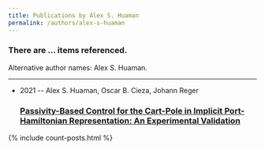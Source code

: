 ```yaml
---
title: Publications by Alex S. Huaman
permalink: /authors/alex-s-huaman
---
```


<h3 id="number-posts">There are ... items referenced.</h3>
<p id='info-authors'>Alternative author names: Alex S. Huaman.</p>
<hr />
<ul class="post-list">
<li><span class='post-meta'>2021 -- Alex S. Huaman, Oscar B. Cieza, Johann Reger</span><h3><a class='post-link' href="{{ site.baseurl }}/passivity-based-control-for-the-cart-pole-in-implicit-port-hamiltonian-representation-an-experimental-validation">Passivity-Based Control for the Cart-Pole in Implicit Port-Hamiltonian Representation: An Experimental Validation</a></h3></li>

</ul>
{% include count-posts.html %}
